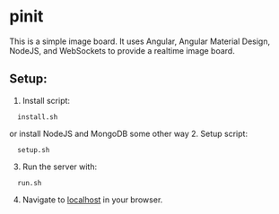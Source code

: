 # pinit

This is a simple image board. It uses Angular, Angular Material Design, NodeJS, and WebSockets to provide a realtime image board.

## Setup:
1. Install script:
```shell
  install.sh
  ```
or install NodeJS and MongoDB some other way
2. Setup script:
```shell
  setup.sh
  ```
3. Run the server with: 
```shell
  run.sh
  ```
4. Navigate to [localhost]('localhost') in your browser.
